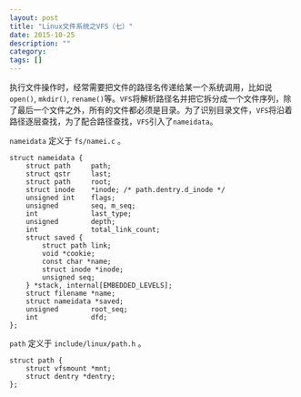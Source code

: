 ```yaml
---
layout: post
title: "Linux文件系统之VFS（七）"
date: 2015-10-25
description: ""
category: 
tags: []
---
```


执行文件操作时，经常需要把文件的路径名传递给某一个系统调用，比如说`open()`, `mkdir()`, `rename()`等。`VFS`将解析路径名并把它拆分成一个文件序列，除了最后一个文件之外，所有的文件都必须是目录。为了识别目录文件，`VFS`将沿着路径逐层查找，为了配合路径查找，`VFS`引入了`nameidata`。

`nameidata` 定义于 `fs/namei.c` 。

```
struct nameidata {
    struct path     path;
    struct qstr     last;
    struct path     root;
    struct inode    *inode; /* path.dentry.d_inode */
    unsigned int    flags;
    unsigned        seq, m_seq;
    int             last_type;
    unsigned        depth;
    int             total_link_count;
    struct saved {
        struct path link;
        void *cookie;
        const char *name;
        struct inode *inode;
        unsigned seq;
    } *stack, internal[EMBEDDED_LEVELS];
    struct filename *name;
    struct nameidata *saved;
    unsigned        root_seq;
    int             dfd;
};
```

`path` 定义于 `include/linux/path.h` 。

```
struct path {
    struct vfsmount *mnt;
    struct dentry *dentry;
};
```
